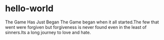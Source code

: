 # hello-world
The Game Has Just Began
The Game began when it all started.The few that went were forgiven but forgiveness is never found even in the least of sinners.Its a long journey to love and hate. 
